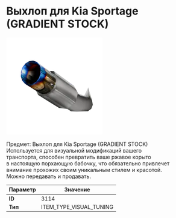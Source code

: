 # Выхлоп для Kia Sportage (GRADIENT STOCK)

![Item Image](../img/3114.webp?raw=true)

Предмет: Выхлоп для Kia Sportage (GRADIENT STOCK)<br>Используется для визуальной модификаций вашего<br>транспорта, способен превратить ваше ржавое корыто<br>в настоящую порхающую бабочку, что обязательно привлечет<br>внимание прохожих своим уникальным стилем и красотой.<br>Можно передавать и продавать.


| Параметр | Значение |
|----------|----------|
| **ID** | 3114 |
| **Тип** | ITEM_TYPE_VISUAL_TUNING |


